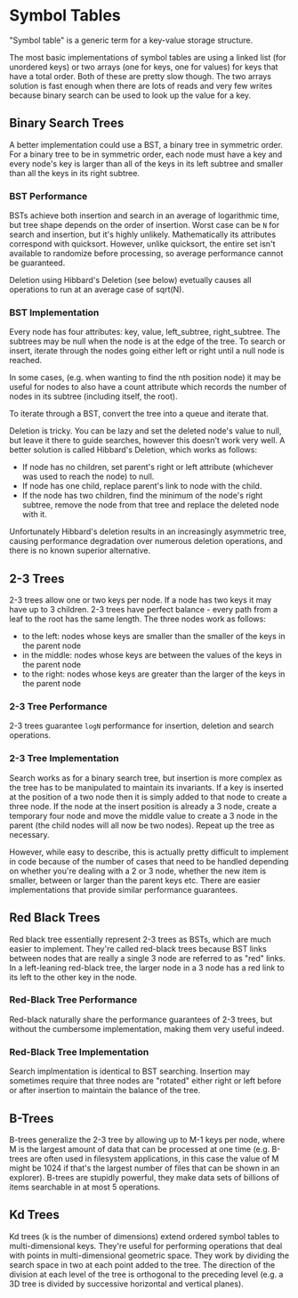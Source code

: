# Symbol Tables

"Symbol table" is a generic term for a key-value storage structure.

The most basic implementations of symbol tables are using a linked list (for unordered keys) or two arrays (one for keys, one for values) for keys that have a total order. Both of these are pretty slow though. The two arrays solution is fast enough when there are lots of reads and very few writes because binary search can be used to look up the value for a key.

## Binary Search Trees

A better implementation could use a BST, a binary tree in symmetric order. For a binary tree to be in symmetric order, each node must have a key and every node's key is larger than all of the keys in its left subtree and smaller than all the keys in its right subtree.

### BST Performance

BSTs achieve both insertion and search in an average of logarithmic time, but tree shape depends on the order of insertion. Worst case can be `N` for search and insertion, but it's highly unlikely. Mathematically its attributes correspond with quicksort. However, unlike quicksort, the entire set isn't available to randomize before processing, so average performance cannot be guaranteed.

Deletion using Hibbard's Deletion (see below) evetually causes all operations to run at an average case of sqrt(N).

### BST Implementation

Every node has four attributes: key, value, left_subtree, right_subtree. The subtrees may be null when the node is at the edge of the tree. To search or insert, iterate through the nodes going either left or right until a null node is reached.

In some cases, (e.g. when wanting to find the nth position node) it may be useful for nodes to also have a count attribute which records the number of nodes in its subtree (including itself, the root).

To iterate through a BST, convert the tree into a queue and iterate that.

Deletion is tricky. You can be lazy and set the deleted node's value to null, but leave it there to guide searches, however this doesn't work very well. A better solution is called Hibbard's Deletion, which works as follows:

- If node has no children, set parent's right or left attribute (whichever was used to reach the node) to null.
- If node has one child, replace parent's link to node with the child.
- If the node has two children, find the minimum of the node's right subtree, remove the node from that tree and replace the deleted node with it.

Unfortunately Hibbard's deletion results in an increasingly asymmetric tree, causing performance degradation over numerous deletion operations, and there is no known superior alternative.

## 2-3 Trees

2-3 trees allow one or two keys per node. If a node has two keys it may have up to 3 children. 2-3 trees have perfect balance - every path from a leaf to the root has the same length. The three nodes work as follows:

- to the left: nodes whose keys are smaller than the smaller of the keys in the parent node
- in the middle: nodes whose keys are between the values of the keys in the parent node
- to the right: nodes whose keys are greater than the larger of the keys in the parent node

### 2-3 Tree Performance

2-3 trees guarantee `logN` performance for insertion, deletion and search operations.

### 2-3 Tree Implementation

Search works as for a binary search tree, but insertion is more complex as the tree has to be manipulated to maintain its invariants. If a key is inserted at the position of a two node then it is simply added to that node to create a three node. If the node at the insert position is already a 3 node, create a temporary four node and move the middle value to create a 3 node in the parent (the child nodes will all now be two nodes). Repeat up the tree as necessary.

However, while easy to describe, this is actually pretty difficult to implement in code because of the number of cases that need to be handled depending on whether you're dealing with a 2 or 3 node, whether the new item is smaller, between or larger than the parent keys etc. There are easier implementations that provide similar performance guarantees.

## Red Black Trees

Red black tree essentially represent 2-3 trees as BSTs, which are much easier to implement. They're called red-black trees because BST links between nodes that are really a single 3 node are referred to as "red" links. In a left-leaning red-black tree, the larger node in a 3 node has a red link to its left to the other key in the node.

### Red-Black Tree Performance

Red-black naturally share the performance guarantees of 2-3 trees, but without the cumbersome implementation, making them very useful indeed.

### Red-Black Tree Implementation

Search implmentation is identical to BST searching. Insertion may sometimes require that three nodes are "rotated" either right or left before or after insertion to maintain the balance of the tree.

## B-Trees

B-trees generalize the 2-3 tree by allowing up to M-1 keys per node, where M is the largest amount of data that can be processed at one time (e.g. B-trees are often used in filesystem applications, in this case the value of M might be 1024 if that's the largest number of files that can be shown in an explorer). B-trees are stupidly powerful, they make data sets of billions of items searchable in at most 5 operations.

## Kd Trees

Kd trees (k is the number of dimensions) extend ordered symbol tables to multi-dimensional keys. They're useful for performing operations that deal with points in multi-dimensional geometric space. They work by dividing the search space in two at each point added to the tree. The direction of the division at each level of the tree is orthogonal to the preceding level (e.g. a 3D tree is divided by successive horizontal and vertical planes).
